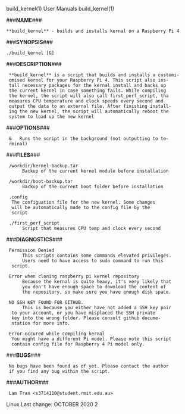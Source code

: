 
build_kernel(1)                     User Manuals                    build_kernel(1)


###**NAME**###

    **build_kernel** - builds and installs kernal on a Raspberry Pi 4

###**SYNOPSIS**###

    ./build_kernel [&]

###**DESCRIPTION**###

     **build_kernel** is a script that builds and installs a customi-
     omised kernel for your Raspberry Pi 4. This script also ins- 
     tall necessary packages for the kernal install and backs up 
     the current kernel in case something fails. While compiling 
     the kernel, the script will also call first_perf_script, tha
     measures CPU temperature and clock speeds every second and 
     output the data to an external file. After finishing install-
     ing the new kernel, the script will automatically reboot the
     system to load up the new kernel
     
###**OPTIONS**###

     &   Runs the script in the background (not outputting to te-
	 rminal)
###**FILES**###

     /workdir/kernel-backup.tar
          Backup of the current kernel module before installation
	  
     /workdir/boot-backup.tar
          Backup of the current boot folder before installation
	  
     .config
	  The configuation file for the new kernel. Some changes
	  will be automatically made to the config file by the 
	  script
	  
     ./first_perf_script
          Script that measures CPU temp and clock every second
      
###**DIAGNOSTICS**###

     Permission Denied
          This scripts contains some commands elevated privileges.
          Users need to have access to sudo command to run this 
	  script.

     Error when cloning raspberry pi kernel repository
          Because the kernal is quite heavy, it's very likely that
          you don't have enough space to download the content of 
          the repository, so make sure you have enough disk space.

     NO SSH KEY FOUND FOR GITHUB.
          This is because you either have not added a SSH key pair
	  to your account, or you have misplaced the SSH private 
	  key into the wrong folder. Please consult github docume-
	  ntation for more info.

     Error occured while compiling kernal
	  You might have a different Pi model. Please note this script
	  contain config file for Raspberry 4 Pi model only.
	  
###**BUGS**###

     No bugs have been found as of yet. Please contact the author 
     if you find any bug within the script.

###**AUTHOR**###

     Lam Tran <s3714110@student.rmit.edu.au>


Linux                Last change: OCTOBER 2020                    2
